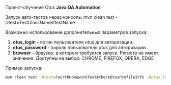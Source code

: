 Проект-обучение Otus **Java QA Automation**

Запуск авто-тестов через консоль: mvn clean test -Dtest=TestClassName#testName

Возможно использование дополнительных параметров запуска:
1. **otus_login** - погин пользователя otus для авторизации.
2. **otus_password** - пароль пользователя otus для авторизации.
4. **browser** - браузер, в котором требуется запуск. Регистр не имеет значения. Доступны на выбор: CHROME, FIREFOX, OPERA, EDGE

Пример запуска:
```bash
mvn clean test -Dtest=FourthHomeworkTest#checkOtusProfileInfo -Dotus_login="login" -Dotus_password="password" -Dbrowser="chrome"
```